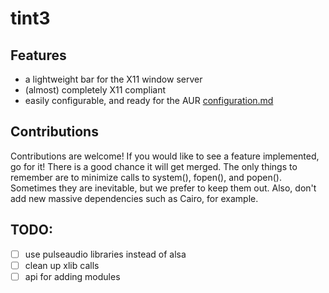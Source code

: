 # tint3

## Features
 - a lightweight bar for the X11 window server
 - (almost) completely X11 compliant
 - easily configurable, and ready for the AUR [configuration.md](https://github.com/tmathmeyer/tint3/blob/master/configuration.md)

## Contributions
Contributions are welcome! If you would like to see a feature implemented, go for it! There is a good chance it will get merged. The only things to remember are to minimize calls to system(), fopen(), and popen(). Sometimes they are inevitable, but we prefer to keep them out. Also, don't add new massive dependencies such as Cairo, for example.


## TODO:
 - [ ] use pulseaudio libraries instead of alsa
 - [ ] clean up xlib calls
 - [ ] api for adding modules
